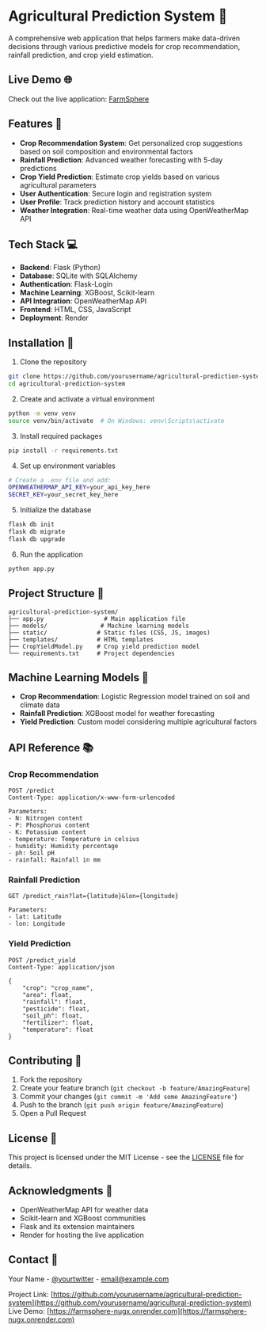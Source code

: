 # Agricultural Prediction System 🌾

A comprehensive web application that helps farmers make data-driven decisions through various predictive models for crop recommendation, rainfall prediction, and crop yield estimation.

## Live Demo 🌐
Check out the live application: [FarmSphere](https://farmsphere-nugx.onrender.com)

## Features 🌟

- **Crop Recommendation System**: Get personalized crop suggestions based on soil composition and environmental factors
- **Rainfall Prediction**: Advanced weather forecasting with 5-day predictions
- **Crop Yield Prediction**: Estimate crop yields based on various agricultural parameters
- **User Authentication**: Secure login and registration system
- **User Profile**: Track prediction history and account statistics
- **Weather Integration**: Real-time weather data using OpenWeatherMap API

## Tech Stack 💻

- **Backend**: Flask (Python)
- **Database**: SQLite with SQLAlchemy
- **Authentication**: Flask-Login
- **Machine Learning**: XGBoost, Scikit-learn
- **API Integration**: OpenWeatherMap API
- **Frontend**: HTML, CSS, JavaScript
- **Deployment**: Render

## Installation 🚀

1. Clone the repository
```bash
git clone https://github.com/yourusername/agricultural-prediction-system.git
cd agricultural-prediction-system
```

2. Create and activate a virtual environment
```bash
python -m venv venv
source venv/bin/activate  # On Windows: venv\Scripts\activate
```

3. Install required packages
```bash
pip install -r requirements.txt
```

4. Set up environment variables
```bash
# Create a .env file and add:
OPENWEATHERMAP_API_KEY=your_api_key_here
SECRET_KEY=your_secret_key_here
```

5. Initialize the database
```bash
flask db init
flask db migrate
flask db upgrade
```

6. Run the application
```bash
python app.py
```

## Project Structure 📁

```
agricultural-prediction-system/
├── app.py                 # Main application file
├── models/               # Machine learning models
├── static/              # Static files (CSS, JS, images)
├── templates/           # HTML templates
├── CropYieldModel.py    # Crop yield prediction model
└── requirements.txt     # Project dependencies
```

## Machine Learning Models 🤖

- **Crop Recommendation**: Logistic Regression model trained on soil and climate data
- **Rainfall Prediction**: XGBoost model for weather forecasting
- **Yield Prediction**: Custom model considering multiple agricultural factors

## API Reference 📚

### Crop Recommendation
```http
POST /predict
Content-Type: application/x-www-form-urlencoded

Parameters:
- N: Nitrogen content
- P: Phosphorus content
- K: Potassium content
- temperature: Temperature in celsius
- humidity: Humidity percentage
- ph: Soil pH
- rainfall: Rainfall in mm
```

### Rainfall Prediction
```http
GET /predict_rain?lat={latitude}&lon={longitude}

Parameters:
- lat: Latitude
- lon: Longitude
```

### Yield Prediction
```http
POST /predict_yield
Content-Type: application/json

{
    "crop": "crop_name",
    "area": float,
    "rainfall": float,
    "pesticide": float,
    "soil_ph": float,
    "fertilizer": float,
    "temperature": float
}
```

## Contributing 🤝

1. Fork the repository
2. Create your feature branch (`git checkout -b feature/AmazingFeature`)
3. Commit your changes (`git commit -m 'Add some AmazingFeature'`)
4. Push to the branch (`git push origin feature/AmazingFeature`)
5. Open a Pull Request

## License 📝

This project is licensed under the MIT License - see the [LICENSE](LICENSE) file for details.

## Acknowledgments 🙏

- OpenWeatherMap API for weather data
- Scikit-learn and XGBoost communities
- Flask and its extension maintainers
- Render for hosting the live application

## Contact 📧

Your Name - [@yourtwitter](https://twitter.com/yourtwitter) - email@example.com

Project Link: [https://github.com/yourusername/agricultural-prediction-system](https://github.com/yourusername/agricultural-prediction-system)  
Live Demo: [https://farmsphere-nugx.onrender.com](https://farmsphere-nugx.onrender.com)
